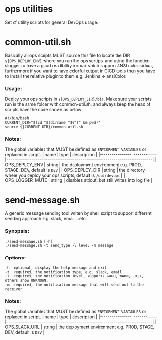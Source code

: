 # ops utilities
Set of utility scripts for general DevOps usage.

# common-util.sh
Basically all ops scripts MUST source this file to locate the DIR `${OPS_DEPLOY_ENV}` where you run the ops scrtips, and using the function slogger to have a good readibility format which support ANSI color stdout, furthermore if you want to have colorful output in CICD tools then you have to install the relative plugin to them e.g. Jenkins -> ansiColor.

### Usage:
Deploy your ops scripts in `${OPS_DEPLOY_DIR}/bin`.
Make sure your scripts run in the same folder with common-util.sh, and always keep the head of scripts have the code shown as below:
```
#!/bin/bash
CURRENT_DIR="$(cd "$(dirname "$0")" && pwd)"
source ${CURRENT_DIR}/common-util.sh
```

### Notes:
The global variables that MUST be defined as `ENVIORMENT VARIABLES` or replaced in script.
| name            | type       | description                                                               |
|---------------- |------------|---------------------------------------------------------------------------|
| OPS_DEPLOY_ENV  | string     | the deployment environment e.g. PROD, STAGE, DEV, default is `DEV`        |
| OPS_DEPLOY_DIR  | string     | the directory where you deploy your ops scripts, default is `/opt/devops` | 
| OPS_LOGGER_MUTE | string     | disables stdout, but still writes into log file                           |


# send-message.sh
A generic message sending tool writen by shell script to support different sending approach e.g. slack, email ...etc.

### Synopsis:
```
./send-message.sh [-h]
./send-message.sh -t send_type -l level -m message
```

### Options:
```
-h  optional, display the help message and exit
-t  required, the notification type, e.g. slack, email
-l  required, the notification level, supports GOOD, WARN, CRIT, others show UNKNOWN.
-m  required, the notification message that will send out to the receiver
```

### Notes:
The global variables that MUST be defined as `ENVIORMENT VARIABLES` or replaced in script.
| name            | type       | description                                                               |
|---------------- |------------|---------------------------------------------------------------------------|
| OPS_SLACK_URL   | string     | the deployment environment e.g. PROD, STAGE, DEV, default is `DEV`        |
